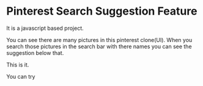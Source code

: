 <h1>Pinterest Search Suggestion Feature</h1>

<p>It is a javascript based project.</p>
<p>You can see there are many pictures in this pinterest clone(UI). When you search those pictures in the search bar with there names you can see the suggestion below that.</p>
<p>This is it.</p>

<p>You can try <a href="https://nitya-prakash-github.io/Pinterest-Search-Suggestion-Feature"></a><p>